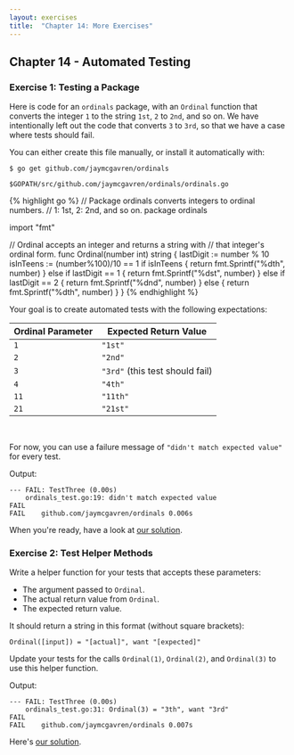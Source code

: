 ```yaml
---
layout: exercises
title:  "Chapter 14: More Exercises"
---
```


## Chapter 14 - Automated Testing

### Exercise 1: Testing a Package

Here is code for an `ordinals` package, with an `Ordinal` function that converts the integer `1` to the string `1st`, `2` to `2nd`, and so on. We have intentionally left out the code that converts `3` to `3rd`, so that we have a case where tests should fail.

You can either create this file manually, or install it automatically with:

``` text
$ go get github.com/jaymcgavren/ordinals
```

`$GOPATH/src/github.com/jaymcgavren/ordinals/ordinals.go`

{% highlight go %}
// Package ordinals converts integers to ordinal numbers.
// 1: 1st, 2: 2nd, and so on.
package ordinals

import "fmt"

// Ordinal accepts an integer and returns a string with
// that integer's ordinal form.
func Ordinal(number int) string {
	lastDigit := number % 10
	isInTeens := (number%100)/10 == 1
	if isInTeens {
		return fmt.Sprintf("%dth", number)
	} else if lastDigit == 1 {
		return fmt.Sprintf("%dst", number)
	} else if lastDigit == 2 {
		return fmt.Sprintf("%dnd", number)
	} else {
		return fmt.Sprintf("%dth", number)
	}
}
{% endhighlight %}

Your goal is to create automated tests with the following expectations:

| Ordinal Parameter | Expected Return Value |
| ----------------- | --------------------- |
| `1` | `"1st"` |
| `2` | `"2nd"` |
| `3` | `"3rd"` (this test should fail) |
| `4` | `"4th"` |
| `11` | `"11th"` |
| `21` | `"21st"` |

&nbsp;

For now, you can use a failure message of `"didn't match expected value"` for every test.

Output:

``` text
--- FAIL: TestThree (0.00s)
	ordinals_test.go:19: didn't match expected value
FAIL
FAIL	github.com/jaymcgavren/ordinals	0.006s
```

When you're ready, have a look at [our solution](/solutions/ch14_01.html).

### Exercise 2: Test Helper Methods

Write a helper function for your tests that accepts these parameters:

* The argument passed to `Ordinal`.
* The actual return value from `Ordinal`.
* The expected return value.

It should return a string in this format (without square brackets):

``` text
Ordinal([input]) = "[actual]", want "[expected]"
```

Update your tests for the calls `Ordinal(1)`, `Ordinal(2)`, and `Ordinal(3)` to use this helper function.

Output:

``` text
--- FAIL: TestThree (0.00s)
	ordinals_test.go:31: Ordinal(3) = "3th", want "3rd"
FAIL
FAIL	github.com/jaymcgavren/ordinals	0.007s
```

Here's [our solution](/solutions/ch14_02.html).
